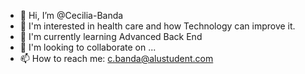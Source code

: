 - 👋 Hi, I’m @Cecilia-Banda
- 👀 I'm interested in health care and how Technology can improve it.
- 🌱 I'm currently learning Advanced Back End
- 💞️ I'm looking to collaborate on ...
- 📫 How to reach me: c.banda@alustudent.com

<!---
Cecilia-Banda/Cecilia-Banda is a ✨ particular ✨ repository because its `README.md` (this file) appears on your GitHub profile.
You can click the Preview link to take a look at your changes.
--->
